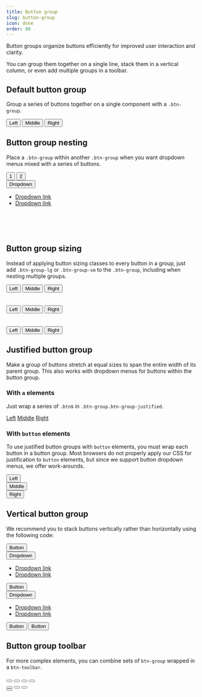 ```yaml
---
title: Button group
slug: button-group
icon: done
order: 80
---
```

<!-- markdownlint-disable MD025 -->
<!-- markdownlint-disable MD033 -->
<!-- markdownlint-disable MD051 -->

Button groups organize buttons efficiently for improved user interaction and clarity.

You can group them together on a single line, stack them in a vertical column, or even add multiple
groups in a toolbar.

## Default button group

Group a series of buttons together on a single component with a `.btn-group`.

<codex-tutorial-example class="c8y-codex-override">
  <div class="container-fluid p-24">
<!-- important -->
<div class="btn-group" role="group">
  <button type="button" class="btn btn-default">Left</button>
  <button type="button" class="btn btn-default">Middle</button>
  <button type="button" class="btn btn-default">Right</button>
</div>
  <!-- /important -->
  </div>
</codex-tutorial-example>

## Button group nesting

Place a `.btn-group` within another `.btn-group` when you want dropdown menus mixed with a series of
buttons.

<codex-tutorial-example class="c8y-codex-override">
  <div class="container-fluid p-24" style="min-height: 160px">
  <!-- important -->
<div class="btn-group" role="group" >
  <button type="button" class="btn btn-default">1</button>
  <button type="button" class="btn btn-default">2</button>
  <div class="btn-group dropdown" dropdown role="group">
    <button dropdownToggle type="button" class="btn btn-default dropdown-toggle c8y-dropdown">
      Dropdown <span class="caret"></span>
    </button>
    <ul class="dropdown-menu" *dropdownMenu>
      <li><a href="#">Dropdown link</a></li>
      <li><a href="#">Dropdown link</a></li>
    </ul>
  </div>
</div>
<!-- /important -->
  </div>
</codex-tutorial-example>

## Button group sizing

Instead of applying button sizing classes to every button in a group, just add `.btn-group-lg` or
`.btn-group-sm` to the `.btn-group`, including when nesting multiple groups.

<codex-tutorial-example class="c8y-codex-override">
<div class="container-fluid p-24">
  <!-- important -->
<div class="btn-group btn-group-lg" role="group">
  <button type="button" class="btn btn-default">Left</button>
  <button type="button" class="btn btn-default">Middle</button>
  <button type="button" class="btn btn-default">Right</button>
</div>
<!-- /important -->
  <br>
  <br>
<!-- important -->
<div class="btn-group" role="group">
  <button type="button" class="btn btn-default">Left</button>
  <button type="button" class="btn btn-default">Middle</button>
  <button type="button" class="btn btn-default">Right</button>
</div>
<!-- /important -->
    <br>
    <br>
<!-- important -->
<div class="btn-group btn-group-sm" role="group">
  <button type="button" class="btn btn-default">Left</button>
  <button type="button" class="btn btn-default">Middle</button>
  <button type="button" class="btn btn-default">Right</button>
</div>
<!-- /important -->
</div>
</codex-tutorial-example>

## Justified button group

Make a group of buttons stretch at equal sizes to span the entire width of its parent group. This also works
with dropdown menus for buttons within the button group.

### With `a` elements

Just wrap a series of `.btn`s in `.btn-group.btn-group-justified`.

<codex-tutorial-example class="c8y-codex-override">
<div class="container-fluid p-24">
<!-- important -->
<div class="btn-group btn-group-justified" role="group" >
  <a href="#" class="btn btn-default" role="button">Left</a>
  <a href="#" class="btn btn-default" role="button">Middle</a>
  <a href="#" class="btn btn-default" role="button">Right</a>
</div>
<!-- /important -->
</div>
</codex-tutorial-example>

### With `button` elements

To use justified button groups with `button` elements, you must wrap each button in a button
group. Most browsers do not properly apply our CSS for justification to `button` elements, but
since we support button dropdown menus, we offer work-arounds.

  <codex-tutorial-example class="c8y-codex-override">
    <div class="container-fluid p-24">
<!-- important -->
<div class="btn-group btn-group-justified" role="group">
  <div class="btn-group" role="group">
    <button type="button" class="btn btn-default">Left</button>
  </div>
  <div class="btn-group" role="group">
    <button type="button" class="btn btn-default">Middle</button>
  </div>
  <div class="btn-group" role="group">
    <button type="button" class="btn btn-default">Right</button>
  </div>
</div>
<!-- /important -->
</div>
  </codex-tutorial-example>

## Vertical button group

We recommend you to stack buttons vertically rather than horizontally using the following code:

<codex-tutorial-example class="c8y-codex-override">
  <div class="container-fluid p-24">
    <div class="row">
      <div class="col-sm-6 col-md-3">
<!-- important -->
<div class="btn-group-vertical" role="group">
  <button type="button" class="btn btn-default">Button</button>
  <div class="btn-group dropdown" dropdown role="group">
    <button type="button" dropdownToggle class="btn btn-default dropdown-toggle c8y-dropdown">
      Dropdown <span class="caret"></span>
    </button>
    <ul class="dropdown-menu" *dropdownMenu >
      <li><a href="#">Dropdown link</a></li>
      <li><a href="#">Dropdown link</a></li>
    </ul>
  </div>
  <button type="button" class="btn btn-default">Button</button>
  <div class="btn-group dropdown" dropdown role="group">
    <button type="button" dropdownToggle class="btn btn-default dropdown-toggle c8y-dropdown">
      Dropdown <span class="caret"></span>
    </button>
    <ul class="dropdown-menu" *dropdownMenu>
      <li><a href="#">Dropdown link</a></li>
      <li><a href="#">Dropdown link</a></li>
    </ul>
  </div>
  <button type="button" class="btn btn-default">Button</button>
  <button type="button" class="btn btn-default">Button</button>
</div>
<!-- /important -->
      </div>
    </div>
  </div>
</codex-tutorial-example>

## Button group toolbar

For more complex elements, you can combine sets of `btn-group` wrapped in a `btn-toolbar`.

<codex-tutorial-example class="c8y-codex-override">
  <div class="container-fluid p-24">
<!-- important -->
<div class="btn-toolbar" role="toolbar">
  <div class="btn-group" role="group">
    <button type="button" class="btn btn-default">
      <i [c8yIcon]="'format-bold'"></i>
    </button>
    <button type="button" class="btn btn-default">
      <i [c8yIcon]="'format-italic'"></i>
    </button>
    <button type="button" class="btn btn-default">
      <i [c8yIcon]="'format-underlined'"></i>
    </button>
    <button type="button" class="btn btn-default">
      <i [c8yIcon]="'strikethrough-s'"></i>
    </button>
  </div>
  <div class="btn-group" role="group">
    <button type="button" class="btn btn-default">
      <i [c8yIcon]="'format-align-left'"></i>
    </button>
    <button type="button" class="btn btn-default">
      <i [c8yIcon]="'format-align-center'"></i>
    </button>
    <button type="button" class="btn btn-default">
      <i [c8yIcon]="'format-align-right'"></i>
    </button>
  </div>
  <div class="btn-group" role="group">
    <button type="button" class="btn btn-default">
      <i [c8yIcon]="'image-file-add'"></i>
    </button>
  </div>
</div>
<!-- /important -->
</div>
</codex-tutorial-example>

